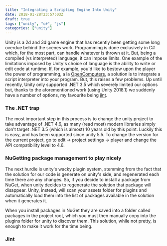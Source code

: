 ```yaml
---
title: "Integrating a Scripting Engine Into Unity"
date: 2018-01-28T23:57:03Z
draft: true
tags: ["unity", "c#", "js"]
categories: ["unity"]
---
```


Unity is a 2d and 3d game engine that has recently been getting some long overdue
behind the scenes work. Programming is done exclusively in C# which, for the most part,
can handle whatever is thrown at it. But, being a compiled (vs interpreted) language,
it can impose limits. One example of the limitations imposed by Unity's choice of
language is the ability to write or edit code at runtime. If, for example, you'd like
to bestow upon the player the power of programming, a la [OpenComputers](https://minecraft.curseforge.com/projects/opencomputers),
a solution is to integrate a script interpreter into your program. But, this raises a
few problems. Up until recently, Unity only supported .NET 3.5 which severely limited
our options but, thanks to the aforementioned work (using Unity 2018.1) we suddenly have
a number of options, my favourite being [jint](https://github.com/sebastienros/jint).

### The .NET trap

The most important step in this process is to change the unity project to take advantage of
.NET 4.6, as many (read most) modern libraries simply don't target .NET 3.5 (which is almost)
10 years old by this point. Luckily this is easy, and has been supported since unity 5.5. To
change the version for the current project, go to edit -> project settings -> player and
change the API compatibility level to 4.6.

### NuGetting package management to play nicely

The next hurdle is unity's wacky plugin system, stemming from the fact that the solution for
our code is generate on unity's side, and regenerated each time there are any changes. So,
if you decide to install a package from NuGet, when unity decides to regenerate the solution
that package will disappear. Unity, instead, will scan your assets folder for plugins and
automatically load them into the list of packages available in the solution when it generates it.

When you install packages in NuGet they are saved into a folder called packages in the project
root, which you must then manually copy into the plugins folder for unity to discover them. This
solution, while not pretty, is enough to make it work for the time being.

### Jint